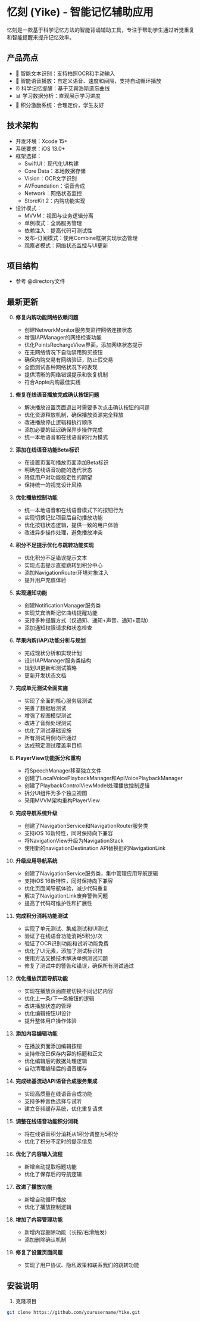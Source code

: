 # 忆刻 (Yike) - 智能记忆辅助应用

忆刻是一款基于科学记忆方法的智能背诵辅助工具，专注于帮助学生通过听觉重复和智能提醒来提升记忆效率。

## 产品亮点

- 📝 智能文本识别：支持拍照OCR和手动输入
- 🎤 智能语音播放：自定义语音、速度和间隔，支持自动循环播放
- ⏰ 科学记忆提醒：基于艾宾浩斯遗忘曲线
- 📊 学习数据分析：直观展示学习进度
- 🌟 积分激励系统：合理定价，学生友好

## 技术架构

- 开发环境：Xcode 15+
- 系统要求：iOS 13.0+
- 框架选择：
  - SwiftUI：现代化UI构建
  - Core Data：本地数据存储
  - Vision：OCR文字识别
  - AVFoundation：语音合成
  - Network：网络状态监控
  - StoreKit 2：内购功能实现
- 设计模式：
  - MVVM：视图与业务逻辑分离
  - 单例模式：全局服务管理
  - 依赖注入：提高代码可测试性
  - 发布-订阅模式：使用Combine框架实现状态管理
  - 观察者模式：网络状态监控与UI更新

## 项目结构

- 参考 @directory文件

## 最新更新

0. **修复内购功能网络依赖问题**
   - 创建NetworkMonitor服务类监控网络连接状态
   - 增强IAPManager的网络检查功能
   - 优化PointsRechargeView界面，添加网络状态提示
   - 在无网络情况下自动禁用购买按钮
   - 确保内购交易有网络验证，防止假交易
   - 全面测试各种网络状况下的表现
   - 提供清晰的网络错误提示和恢复机制
   - 符合Apple内购最佳实践

1. **修复在线语音播放完成确认按钮问题**
   - 解决播放设置页面退出时需要多次点击确认按钮的问题
   - 优化资源释放机制，确保播放资源完全释放
   - 改进播放停止逻辑和执行顺序
   - 添加必要的延迟确保异步操作完成
   - 统一本地语音和在线语音的行为模式

2. **添加在线语音功能Beta标识**
   - 在设置页面和播放页面添加Beta标识
   - 明确在线语音功能的迭代状态
   - 降低用户对功能稳定性的期望
   - 保持统一的视觉设计风格

3. **优化播放控制功能**
   - 统一本地语音和在线语音模式下的按钮行为
   - 实现切换记忆项目后自动播放功能
   - 优化按钮状态逻辑，提供一致的用户体验
   - 改进异步操作处理，避免播放冲突

4. **积分不足提示优化与跳转功能实现**
   - 优化积分不足错误提示文本
   - 实现点击提示直接跳转到积分中心
   - 添加NavigationRouter环境对象注入
   - 提升用户充值体验

5. **实现通知功能**
   - 创建NotificationManager服务类
   - 实现艾宾浩斯记忆曲线提醒功能
   - 支持多种提醒方式（仅通知、通知+声音、通知+震动）
   - 添加通知权限请求和状态检查

6. **苹果内购(IAP)功能分析与规划**
   - 完成现状分析和实现计划
   - 设计IAPManager服务类结构
   - 规划UI更新和测试策略
   - 更新开发状态文档

7. **完成单元测试全面实施**
   - 实现了全面的核心服务层测试
   - 完善了数据层测试
   - 增强了视图模型测试
   - 改进了音频处理测试
   - 优化了测试基础设施
   - 所有测试用例均已通过
   - 达成预定测试覆盖率目标

8. **PlayerView功能拆分和重构**
   - 将SpeechManager移至独立文件
   - 创建了LocalVoicePlaybackManager和ApiVoicePlaybackManager
   - 创建了PlaybackControlViewModel处理播放控制逻辑
   - 拆分UI组件为多个独立视图
   - 采用MVVM架构重构PlayerView

9. **完成导航系统升级**
   - 创建了NavigationService和NavigationRouter服务类
   - 支持iOS 16新特性，同时保持向下兼容
   - 将NavigationView升级为NavigationStack
   - 使用新的navigationDestination API替换旧的NavigationLink

10. **升级应用导航系统**
    - 创建了NavigationService服务类，集中管理应用导航逻辑
    - 支持iOS 16新特性，同时保持向下兼容
    - 优化页面间导航体验，减少代码重复
    - 解决了NavigationLink废弃警告问题
    - 提高了代码可维护性和扩展性

11. **完成积分消耗功能测试**
    - 实现了单元测试、集成测试和UI测试
    - 验证了在线语音功能消耗5积分/次
    - 验证了OCR识别功能和试听功能免费
    - 优化了UI元素，添加了测试标识符
    - 使用方法交换技术解决单例测试问题
    - 修复了测试中的警告和错误，确保所有测试通过

12. **优化播放页面导航功能**
    - 实现在播放页面直接切换不同记忆内容
    - 优化上一条/下一条按钮的逻辑
    - 改进播放状态的管理
    - 优化编辑按钮UI设计
    - 提升整体用户操作体验

13. **添加内容编辑功能**
    - 在播放页面添加编辑按钮
    - 支持修改已保存内容的标题和正文
    - 优化编辑后的数据处理逻辑
    - 自动清理编辑后的语音缓存

14. **完成硅基流动API语音合成服务集成**
    - 实现高质量在线语音合成功能
    - 支持多种音色选择与试听
    - 建立音频缓存系统，优化重复请求

15. **调整在线语音功能积分消耗**
    - 将在线语音积分消耗从1积分调整为5积分
    - 优化了积分不足时的提示信息

16. **优化了内容输入流程**
    - 新增自动提取标题功能
    - 优化了保存后的导航逻辑

17. **改进了播放功能**
    - 新增自动循环播放
    - 优化了播放控制逻辑

18. **增加了内容管理功能**
    - 新增内容删除功能（长按/右滑触发）
    - 添加删除确认机制

19. **修复了设置页面问题**
    - 实现了用户协议、隐私政策和联系我们的跳转功能

## 安装说明

1. 克隆项目
```bash
git clone https://github.com/yourusername/Yike.git
```